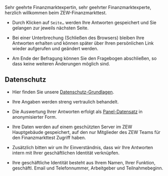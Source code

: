Sehr geehrte Finanzmarktexpertin, sehr geehrter Finanzmarktexperte, herzlich willkommen beim ZEW-Finanzmarkttest.

* Durch Klicken auf `Seite…` werden Ihre Antworten gespeichert und Sie gelangen zur jeweils nächsten Seite.

* Bei einer Unterbrechung (Schließen des Browsers) bleiben Ihre Antworten erhalten und können später über Ihren persönlichen Link wieder aufgerufen und geändert werden.

* Am Ende der Befragung können Sie den Fragebogen abschließen, so dass keine weiteren Änderungen möglich sind.

## Datenschutz

* Hier finden Sie unsere [Datenschutz-Grundlagen](https://www.zew.de/datenschutz/).

* Ihre Angaben werden streng vertraulich behandelt.

* Die Auswertung Ihrer Antworten erfolgt als [Panel-Datensatz](https://de.wikipedia.org/wiki/Paneldaten) in anonymisierter Form.

* Ihre Daten werden auf einem geschützten Server im ZEW Hauptgebäude gespeichert, auf den nur Mitglieder des ZEW Teams für den Finanzmarkttest Zugriff haben.

* Zusätzlich bitten wir um Ihr Einverständnis, dass wir Ihre Antworten intern mit Ihrer geschäftlichen Identität verknüpfen.

* Ihre geschäftliche Identität besteht aus Ihrem Namen, Ihrer Funktion, geschäftl. Email und Telefonnummer, Arbeitgeber und Teilnahmebeginn.
